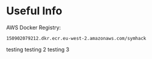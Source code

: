 # Useful Info

AWS Docker Registry:

    150902079212.dkr.ecr.eu-west-2.amazonaws.com/symhack
    
    
    
testing
testing 2
testing 3
